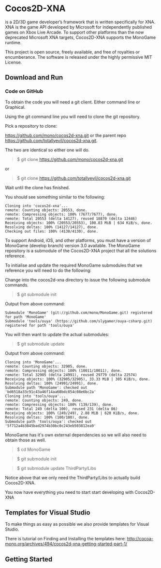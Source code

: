 # Cocos2D-XNA

is a 2D/3D game developer’s framework that is written specifically for XNA. XNA is the game API developed by Microsoft for independently published games on Xbox Live Arcade. To support other platforms than the now deprecated Microsoft XNA targets, Cocos2D-XNA supports the MonoGame runtime.

This project is open source, freely available, and free of royalties or encumberance. The software is released under the highly permissive MIT License.


Download and Run
----------------

### Code on GitHub

To obtain the code you will need a git client.  Either command line or Graphical.

Using the git command line you will need to clone the git repository.

Pick a repository to clone:  

https://github.com/mono/cocos2d-xna.git 
or the parent repo https://github.com/totallyevil/cocos2d-xna.git.  

The two are identical so either one will do.

> $ git clone https://github.com/mono/cocos2d-xna.git
  
or

> $ git clone https://github.com/totallyevil/cocos2d-xna.git

Wait until the clone has finished.

You should see something similar to the following:

	Cloning into 'cocos2d-xna'...
	remote: Counting objects: 20553, done.
	remote: Compressing objects: 100% (7677/7677), done.
	remote: Total 20553 (delta 14127), reused 18870 (delta 12446)
	Receiving objects: 100% (20553/20553), 100.83 MiB | 634 KiB/s, done.
	Resolving deltas: 100% (14127/14127), done.
	Checking out files: 100% (4130/4130), done.

To support Android, iOS, and other platforms, you must have a version of MonoGame (develop branch) version 3.0 available. The MonoGame repository is a submodule of the Cocos2D-XNA project that all the solutions reference.

To initialise and update the required MonoGame submodules that we reference you will need to do the following:

Change into the cocos2d-xna directory to issue the following submodule commands.

> $ git submodule init

Output from above command:

	Submodule 'MonoGame' (git://github.com/mono/MonoGame.git) registered for path 'MonoGame'
	Submodule 'tools/ouya' (https://github.com/slygamer/ouya-csharp.git) registered for path 'tools/ouya'

You will then want to update the actual submodules:

> $ git submodule update

Output from above command:

	Cloning into 'MonoGame'...
	remote: Counting objects: 32905, done.
	remote: Compressing objects: 100% (10011/10011), done.
	remote: Total 32905 (delta 24991), reused 29779 (delta 22574)
	Receiving objects: 100% (32905/32905), 33.33 MiB | 305 KiB/s, done.
	Resolving deltas: 100% (24991/24991), done.
	Submodule path 'MonoGame': checked out 'bd6518a33c91c43a46f14aa68bdc854c08e6bc2a'
	Cloning into 'tools/ouya'...
	remote: Counting objects: 249, done.
	remote: Compressing objects: 100% (139/139), done.
	remote: Total 249 (delta 100), reused 231 (delta 86)
	Receiving objects: 100% (249/249), 2.88 MiB | 620 KiB/s, done.
	Resolving deltas: 100% (100/100), done.
	Submodule path 'tools/ouya': checked out '5f712a4b3845bad2974b30bc0c243eb503812ea9'

MonoGame has it's own external dependencies so we will also need to obtain those as well.

> $ cd MonoGame

> $ git submodule init

> $ git submodule update ThirdParty/Libs

Notice above that we only need the ThirdParty/Libs to actually build Cocos2D-XNA.

You now have everything you need to start start developing with Cocos2D-XNA

Templates for Visual Studio
---------------------------

To make things as easy as possible we also provide templates for Visual Studio.

There is tutorial on Finding and Installing the templates here: http://cocoa-mono.org/archives/494/cocos2d-xna-getting-started-part-1/


Getting Started
---------------


